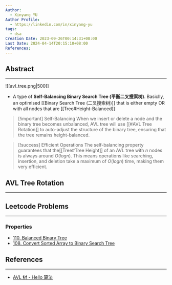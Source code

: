 ```yaml
---
Author:
  - Xinyang YU
Author Profile:
  - https://linkedin.com/in/xinyang-yu
tags:
  - dsa
Creation Date: 2023-09-26T00:14:31+08:00
Last Date: 2024-04-14T20:15:10+08:00
References: 
---
```

## Abstract
---
![[avl_tree.png|500]]
- A type of **Self-Balancing Binary Search Tree (平衡二叉搜索树)**. Basiclly, an optimised [[Binary Search Tree (二叉搜索树)]] that is either empty OR with all nodes that are [[Tree#Height-Balanced]]

>[!important] Self-Balancing
> When we insert or delete a node and the binary tree becomes unbalanced, AVL tree will use [[#AVL Tree Rotation]] to auto-adjust the structure of the binary tree, ensuring that the tree remains height-balanced.

>[!success] Efficient Operations
> The self-balancing property guarantees that the[[Tree#Tree Height]] of an AVL tree with $n$ nodes is always around $O(log n)$. This means operations like searching, insertion, and deletion take a maximum of $O(log n)$ time, making them very efficient.

## AVL Tree Rotation
---


## Leetcode Problems
---
### Properties
- [110. Balanced Binary Tree](https://leetcode.cn/problems/balanced-binary-tree/)
- [108. Convert Sorted Array to Binary Search Tree](https://leetcode.cn/problems/convert-sorted-array-to-binary-search-tree/)


## References
---
- [AVL 树 - Hello 算法](https://www.hello-algo.com/chapter_tree/avl_tree/)